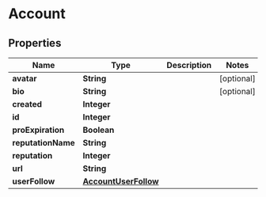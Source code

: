 

# Account


## Properties

| Name | Type | Description | Notes |
|------------ | ------------- | ------------- | -------------|
|**avatar** | **String** |  |  [optional] |
|**bio** | **String** |  |  [optional] |
|**created** | **Integer** |  |  |
|**id** | **Integer** |  |  |
|**proExpiration** | **Boolean** |  |  |
|**reputationName** | **String** |  |  |
|**reputation** | **Integer** |  |  |
|**url** | **String** |  |  |
|**userFollow** | [**AccountUserFollow**](AccountUserFollow.md) |  |  |



